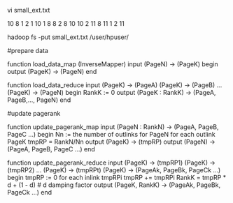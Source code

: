 vi small_ext.txt

10      8
1       2
1       10
1       8
8       2
8       10
10      2
11      8
11      1
2       11

hadoop fs -put small_ext.txt /user/hpuser/


#prepare data

function load_data_map (InverseMapper)
input (PageN) -> (PageK)
begin
    output (PageK) -> (PageN)
end
 
function load_data_reduce
input (PageK) -> (PageA)
      (PageK) -> (PageB)
      ...
      (PageK) -> (PageN)
begin
    RankK := 0
    output (PageK : RankK) -> (PageA, PageB,..., PageN)
end


#update pagerank

function update_pagerank_map
input (PageN : RankN) -> (PageA, PageB, PageC ...)
begin
    Nn := the number of outlinks for PageN
    for each outlink PageK
        tmpRP = RankN/Nn
        output (PageK) -> (tmpRP)
    output (PageN) -> (PageA, PageB, PageC ...)
end
 
function update_pagerank_reduce
input (PageK) -> (tmpRP1)
      (PageK) -> (tmpRP2)
      ...
      (PageK) -> (tmpRPt)
      (PageK) -> (PageAk, PageBk, PageCk ...)
begin
    tmpRP := 0
    for each inlink tmpRPi
        tmpRP += tmpRPi
    RankK = tmpRP * d + (1 - d)    # d damping factor
    output (PageK, RankK) -> (PageAk, PageBk, PageCk ...)
end

